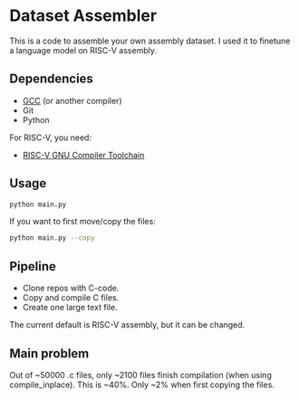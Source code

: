 # Dataset Assembler

This is a code to assemble your own assembly dataset. I used it to finetune a language model on RISC-V assembly.

## Dependencies

- [GCC](https://gcc.gnu.org/) (or another compiler)
- Git
- Python

For RISC-V, you need:
- [RISC-V GNU Compiler Toolchain](https://github.com/riscv-collab/riscv-gnu-toolchain)

## Usage

```bash
python main.py
```

If you want to first move/copy the files:

```bash
python main.py --copy
```

## Pipeline

- Clone repos with C-code.
- Copy and compile C files.
- Create one large text file.

The current default is RISC-V assembly, but it can be changed.

## Main problem

Out of ~50000 .c files, only ~2100 files finish compilation (when using compile_inplace). This is ~40%. Only ~2% when first copying the files.
